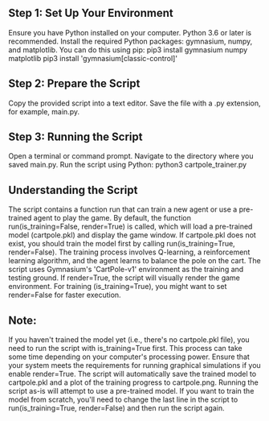 ## Step 1: Set Up Your Environment

Ensure you have Python installed on your computer. Python 3.6 or later is recommended.
Install the required Python packages: gymnasium, numpy, and matplotlib. You can do this using pip:
pip3 install gymnasium numpy matplotlib
pip3 install 'gymnasium[classic-control]'

## Step 2: Prepare the Script

Copy the provided script into a text editor.
Save the file with a .py extension, for example, main.py.

## Step 3: Running the Script

Open a terminal or command prompt.
Navigate to the directory where you saved main.py.
Run the script using Python:
python3 cartpole_trainer.py

## Understanding the Script

The script contains a function run that can train a new agent or use a pre-trained agent to play the game.
By default, the function run(is_training=False, render=True) is called, which will load a pre-trained model (cartpole.pkl) and display the game window. If cartpole.pkl does not exist, you should train the model first by calling run(is_training=True, render=False).
The training process involves Q-learning, a reinforcement learning algorithm, and the agent learns to balance the pole on the cart.
The script uses Gymnasium's 'CartPole-v1' environment as the training and testing ground.
If render=True, the script will visually render the game environment. For training (is_training=True), you might want to set render=False for faster execution.

## Note:

If you haven't trained the model yet (i.e., there's no cartpole.pkl file), you need to run the script with is_training=True first. This process can take some time depending on your computer's processing power.
Ensure that your system meets the requirements for running graphical simulations if you enable render=True.
The script will automatically save the trained model to cartpole.pkl and a plot of the training progress to cartpole.png.
Running the script as-is will attempt to use a pre-trained model. If you want to train the model from scratch, you'll need to change the last line in the script to run(is_training=True, render=False) and then run the script again.
